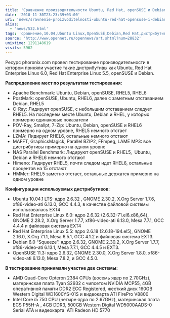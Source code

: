 ```yaml
---
title: 'Сравнение производительности Ubuntu, Red Hat, openSUSE и Debian'
date: '2010-11-30T23:23:39+03:00'
uri: 'news/sravnenie-proizvoditelnosti-ubuntu-red-hat-opensuse-i-debian'
alias: 
  - 'news/532.html'
tags: 'сравнение,10.04,Ubuntu Linux,OpenSuSE,Debian,Red Hat,дистрибутивы'
source: 'http://www.opennet.ru/opennews/art.shtml?num=28832'
unixtime: 1291148619
visits: 5962
---
```

Ресурс phoronix.com провел тестирование производительности в котором приняли участие такие дистрибутивы как Ubuntu, Red Hat Enterprise Linux 6.0, Red Hat Enterprise Linux 5.5, openSUSE и Debian. 

**Распределение мест по результатам тестирования:**

*   Apache Benchmark: Ubuntu, Debian, openSUSE, RHEL5, RHEL6
*   PostMark: openSUSE, Ubuntu, RHEL6, далее с заметным отставанием Debian, RHEL5
*   C-Ray: Лидирует openSUSE, с небольшим отставанием следует RHEL5. На последнем месте Ubuntu, Debian и RHEL, у которых примерно одинаковые показатели
*   POV-Ray, Smallpt, 7-Zip: Ubuntu, Debian, openSUSE и RHEL6 примерно на одном уровне, RHEL5 немного отстает
*   LZMA: Лидирует RHEL6, остальные немного отстают
*   MAFFT, GraphicsMagick, Parallel BZIP2, FFmpeg, LAME MP3: все дистрибутивы примерно на одном уровне
*   NAS Parallel Benchmark: Лидируют openSUSE и RHEL5,  Ubuntu, Debian и RHEL6 немного отстают
*   Himeno: Лидирует RHEL5, почти следом идет RHEL6, остальные процентов на 15 отстают
*   HMMer: RHEL5 заметно отстает, остальные держатся примерно на одном уровне

**Конфигурации используемых дистрибутивов:**

*   Ubuntu 10.04.1 LTS: ядро 2.6.32 , GNOME 2.30.2, X.Org Server 1.7.6, xf86-video-ati 6.13.0, GCC 4.4.3, в качестве файловой системы использовалась EXT4
*   Red Hat Enterprise Linux 6.0: ядро 2.6.32 (2.6.32-71.el6.x86\_64), GNOME 2.28.2, X.Org Server 1.7.7, xf86-video-ati 6.13.0, Mesa 7.7.1, GCC 4.4.4 и файловая система EXT4
*   Red Hat Enterprise Linux 5.5: ядро 2.6.18 (2.6.18-194.el5), GNOME 2.16.0, X.Org 7.1.1, Mesa 6.5.1, GCC 4.1.2 и файловая система EXT3.
*   Debian 6.0 “Squeeze”: ядро 2.6.32, GNOME 2.30.2, X.Org Server 1.7.7, xf86-video-ati 6.13.1, Mesa 7.7.1, GCC 4.4.5 и EXT3.
*   OpenSUSE 11.3: ядро 2.6.32, GNOME 2.30.0, X.Org Server 1.8.0, xf86-video-ati 6.13.0, Mesa 7.8.2, и GCC 4.5.0.

**В тестирование принимали участие две системы:**

*   AMD Quad-Core Opteron 2384 CPUs (восемь ядер по 2.70GHz), материнская плата Tyan S2932 с чипсетом NVIDIA MCP55, 4GB оперативной памяти DDR2 ECC Registered, жесткий диск 160GB Western Digital WD1600YS-01S и видеокарта ATI FirePro V8800
*   Intel Core i5 750 CPU (четыре ядра по 2.67GHz), материнская плата  ECS P55H-A , 4GB DDR3, 500GB Western Digital WD5000AADS-0 Serial ATA и видеокарта  ATI Radeon HD 5770
